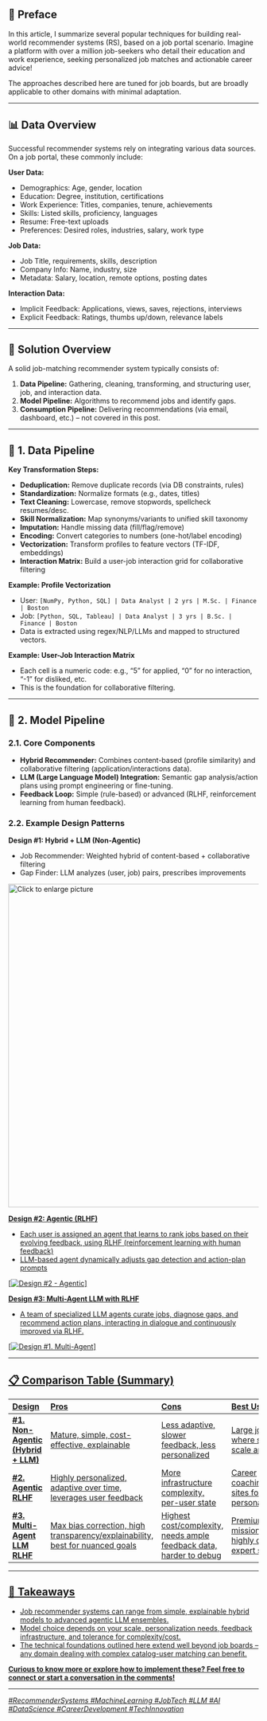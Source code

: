 
## 📝 Preface

In this article, I summarize several popular techniques for building real-world recommender systems (RS), based on a job portal scenario. Imagine a platform with over a million job-seekers who detail their education and work experience, seeking personalized job matches and actionable career advice!

The approaches described here are tuned for job boards, but are broadly applicable to other domains with minimal adaptation.

---

## 📊 Data Overview

Successful recommender systems rely on integrating various data sources. On a job portal, these commonly include:

**User Data:**
- Demographics: Age, gender, location
- Education: Degree, institution, certifications
- Work Experience: Titles, companies, tenure, achievements
- Skills: Listed skills, proficiency, languages
- Resume: Free-text uploads
- Preferences: Desired roles, industries, salary, work type

**Job Data:**
- Job Title, requirements, skills, description
- Company Info: Name, industry, size
- Metadata: Salary, location, remote options, posting dates

**Interaction Data:**
- Implicit Feedback: Applications, views, saves, rejections, interviews
- Explicit Feedback: Ratings, thumbs up/down, relevance labels

---

## 🔄 Solution Overview

A solid job-matching recommender system typically consists of:
1. **Data Pipeline:** Gathering, cleaning, transforming, and structuring user, job, and interaction data.
2. **Model Pipeline:** Algorithms to recommend jobs and identify gaps.
3. **Consumption Pipeline:** Delivering recommendations (via email, dashboard, etc.) – not covered in this post.

---

## 🧹 1\. Data Pipeline

**Key Transformation Steps:**
- **Deduplication:** Remove duplicate records (via DB constraints, rules)
- **Standardization:** Normalize formats (e.g., dates, titles)
- **Text Cleaning:** Lowercase, remove stopwords, spellcheck resumes/desc.
- **Skill Normalization:** Map synonyms/variants to unified skill taxonomy
- **Imputation:** Handle missing data (fill/flag/remove)
- **Encoding:** Convert categories to numbers (one-hot/label encoding)
- **Vectorization:** Transform profiles to feature vectors (TF-IDF, embeddings)
- **Interaction Matrix:** Build a user-job interaction grid for collaborative filtering

**Example: Profile Vectorization**
- User: `[NumPy, Python, SQL] | Data Analyst | 2 yrs | M.Sc. | Finance | Boston`
- Job: `[Python, SQL, Tableau] | Data Analyst | 3 yrs | B.Sc. | Finance | Boston`
- Data is extracted using regex/NLP/LLMs and mapped to structured vectors.

**Example: User-Job Interaction Matrix**
- Each cell is a numeric code: e.g., “5” for applied, “0” for no interaction, “-1” for disliked, etc.
- This is the foundation for collaborative filtering.

---

## 🔗 2\. Model Pipeline

### **2.1. Core Components**
- **Hybrid Recommender:** Combines content-based (profile similarity) and collaborative filtering (application/interactions data).
- **LLM (Large Language Model) Integration:** Semantic gap analysis/action plans using prompt engineering or fine-tuning.
- **Feedback Loop:** Simple (rule-based) or advanced (RLHF, reinforcement learning from human feedback).

### **2.2. Example Design Patterns**

**Design #1: Hybrid + LLM (Non-Agentic)**
- Job Recommender: Weighted hybrid of content-based + collaborative filtering
- Gap Finder: LLM analyzes (user, job) pairs, prescribes improvements

<a href="https://drive.google.com/uc?export=view&id=1LzTMuL0x8s-qBp80_aKHn51dP4AvqBs_"><img src="https://drive.google.com/uc?export=view&id=1LzTMuL0x8s-qBp80_aKHn51dP4AvqBs_>" style="width: 650px; max-width: 100%; height: auto" title="Click to enlarge picture" />

**Design #2: Agentic (RLHF)**
- Each user is assigned an agent that learns to rank jobs based on their evolving feedback, using RLHF (reinforcement learning with human feedback)
- LLM-based agent dynamically adjusts gap detection and action-plan prompts

[![Design #2 - Agentic](https://drive.google.com/uc?export=view&id=1IEQPJGhDARasXO2KtJk6c61dvjdI2QGw)]

**Design #3: Multi-Agent LLM with RLHF**
- A team of specialized LLM agents curate jobs, diagnose gaps, and recommend action plans, interacting in dialogue and continuously improved via RLHF.

[![Design #1. Multi-Agent](https://drive.google.com/uc?export=view&id=1U8PVywSv8HOm4SDmVgxJObpCGbBFDdYZ)]

---

## 📋 Comparison Table (Summary)

| **Design** | **Pros** | **Cons** | **Best Use Cases** |
|:---|:---|:---|:---|
| **#1. Non-Agentic (Hybrid + LLM)** | Mature, simple, cost-effective, explainable | Less adaptive, slower feedback, less personalized | Large job boards, where stability and scale are priorities |
| **#2. Agentic RLHF** | Highly personalized, adaptive over time, leverages user feedback | More infrastructure complexity, per-user state | Career coaching/mentoring sites focused on personalization |
| **#3. Multi-Agent LLM RLHF** | Max bias correction, high transparency/explainability, best for nuanced goals | Highest cost/complexity, needs ample feedback data, harder to debug | Premium coaching, mission-critical, or highly curated expert services |

---

## 🚀 Takeaways

- Job recommender systems can range from simple, explainable hybrid models to advanced agentic LLM ensembles.
- Model choice depends on your scale, personalization needs, feedback infrastructure, and tolerance for complexity/cost.
- The technical foundations outlined here extend well beyond job boards – any domain dealing with complex catalog-user matching can benefit.

**Curious to know more or explore how to implement these? Feel free to connect or start a conversation in the comments!**

---

*#RecommenderSystems #MachineLearning #JobTech #LLM #AI #DataScience #CareerDevelopment #TechInnovation*
